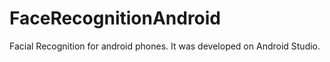 # FaceRecognitionAndroid
Facial Recognition for android phones. It was developed on Android Studio.
